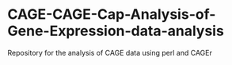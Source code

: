 # CAGE-CAGE-Cap-Analysis-of-Gene-Expression-data-analysis
Repository for the analysis of CAGE data using perl and CAGEr
